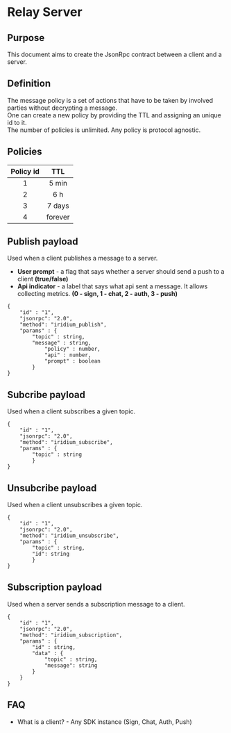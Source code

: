 
# Relay Server

## Purpose

This document aims to create the JsonRpc contract between a client and a server. 

## Definition

The message policy is a set of actions that have to be taken by involved parties without decrypting a message.<br>
One can create a new policy by providing the TTL and assigning an unique id to it.<br>
The number of policies is unlimited. Any policy is protocol agnostic.

## Policies

| Policy id 	|   TTL   	|
|:------:	|:-------:	|
|    1   	|   5 min  	|
|    2   	|    6 h   	|
|    3   	|  7 days  	|
|    4   	| forever 	|


## Publish payload

Used when a client publishes a message to a server.
* **User prompt** - a flag that says whether a server should send a push to a client **(true/false)**
* **Api indicator** - a label that says what api sent a message. It allows collecting metrics. **(0 - sign, 1 - chat, 2 - auth, 3 - push)**

```jsonc
{
	"id" : "1",
	"jsonrpc": "2.0",
	"method": "iridium_publish",
	"params" : {
		"topic" : string,
		"message" : string,  
        	"policy" : number,
        	"api" : number, 
        	"prompt" : boolean
    	}
}
```

## Subcribe payload

Used when a client subscribes a given topic.

```jsonc
{
	"id" : "1",
	"jsonrpc": "2.0",
	"method": "iridium_subscribe",
	"params" : {
		"topic" : string
    	}
}
```

## Unsubcribe payload

Used when a client unsubscribes a given topic.

```jsonc
{
	"id" : "1",
	"jsonrpc": "2.0",
	"method": "iridium_unsubscribe",
	"params" : {
		"topic" : string,
		"id": string
    	}
}
```

## Subscription payload

Used when a server sends a subscription message to a client.

```jsonc
{
	"id" : "1",
	"jsonrpc": "2.0",
	"method": "iridium_subscription",
	"params" : {
		"id" : string,
		"data" : {
			"topic" : string,
			"message": string
		}
	}
}
```

## FAQ

* What is a client? - Any SDK instance (Sign, Chat, Auth, Push)
